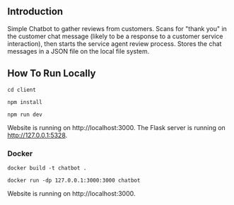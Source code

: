 ## Introduction
Simple Chatbot to gather reviews from customers. Scans for "thank you" in the customer chat message (likely to be a response to a customer service interaction), then starts the service agent review process. Stores the chat messages in a JSON file on the local file system.

## How To Run Locally
```
cd client
```
```
npm install
```
```
npm run dev
```

Website is running on http://localhost:3000.
The Flask server is running on http://127.0.0.1:5328.

### Docker
```
docker build -t chatbot .
```
```
docker run -dp 127.0.0.1:3000:3000 chatbot
```

Website is running on http://localhost:3000.

